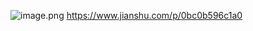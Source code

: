 ![image.png](https://s2.loli.net/2024/09/08/KHXAZOhJ1gpLWk7.png)
https://www.jianshu.com/p/0bc0b596c1a0